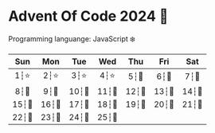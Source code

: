 # Advent Of Code 2024 🎄

Programming languange: JavaScript ❄️

|  Sun  |  Mon  |  Tue  |  Wed  |  Thu  |  Fri  |  Sat  |
| :---: | :---: | :---: | :---: | :---: | :---: | :---: |
| 1┆⭐  | 2┆⭐  | 3┆⭐  | 4┆⭐  | 5┆🎁  | 6┆🎁  | 7┆🎁  |
| 8┆🎁  | 9┆🎁  | 10┆🎁 | 11┆🎁 | 12┆🎁 | 13┆🎁 | 14┆🎁 |
| 15┆🎁 | 16┆🎁 | 17┆🎁 | 18┆🎁 | 19┆🎁 | 20┆🎁 | 21┆🎁 |
| 22┆🎁 | 23┆🎁 | 24┆🎁 | 25┆🎁 |
